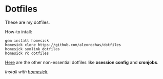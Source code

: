 # Dotfiles

These are my dotfiles.

How-to intall:

```
gem install homesick
homesick clone https://github.com/alexrochas/dotfiles
homesick symlink dotfiles
homesick rc dotfiles
```

[Here](https://gist.github.com/alexrochas/45590646bfd89c9762c94e72bd860990) are the other non-essential dotfiles like **xsession config** and **cronjobs**.

*Install with [homesick](https://github.com/technicalpickles/homesick).*
